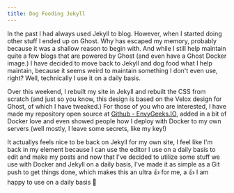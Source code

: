 ```yaml
---
title: Dog Fooding Jekyll
---
```


In the past I had always used Jekyll to blog.  However, when I started doing other stuff I ended up on Ghost.  Why has escaped my memory, probably because it was a shallow reason to begin with. And while I still help maintain quite a few blogs that are powered by Ghost (and even have a Ghost Docker image.) I have decided to move back to Jekyll and dog food what I help maintain, because it seems weird to maintain something I don't even use, right?  Well, technically I use it on a daily basis.

Over this weekend, I rebuilt my site in Jekyll and rebuilt the CSS from scratch (and just so you know, this design is based on the Velox design for Ghost, of which I have tweaked.)  For those of you who are interested, I have made my repository open source at [Github - EnvyGeeks.IO](https://github.com/envygeeks/envygeeks.io), added in a bit of Docker love and even showed people how I deploy with Docker to my own servers (well mostly, I leave some secrets, like my key!)

It actuallys feels nice to be back on Jekyll for my own site, I feel like I'm back in my element because I can use the editor I use on a daily basis to edit and make my posts and now that I've decided to utilize some stuff we use with Docker and Jekyll on a daily basis, I've made it as simple as a Git push to get things done, which makes this an ultra :+1: for me, a :+1: I am happy to use on a daily basis :100:
